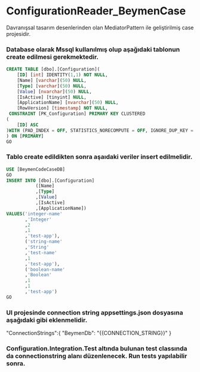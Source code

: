 ﻿# ConfigurationReader_BeymenCase

Davranışsal tasarım desenlerinden olan MediatorPattern ile geliştirilmiş case projesidir. 

### Database olarak Mssql kullanılmış olup aşağıdaki tablonun  create edilmesi gerekmektedir. 

```sql
CREATE TABLE [dbo].[Configuration](
	[ID] [int] IDENTITY(1,1) NOT NULL,
	[Name] [varchar](50) NULL,
	[Type] [varchar](50) NULL,
	[Value] [nvarchar](50) NULL,
	[IsActive] [tinyint] NULL,
	[ApplicationName] [nvarchar](50) NULL,
	[RowVersion] [timestamp] NOT NULL,
 CONSTRAINT [PK_Configuration] PRIMARY KEY CLUSTERED 
(
	[ID] ASC
)WITH (PAD_INDEX = OFF, STATISTICS_NORECOMPUTE = OFF, IGNORE_DUP_KEY = OFF, ALLOW_ROW_LOCKS = ON, ALLOW_PAGE_LOCKS = ON) ON [PRIMARY]
) ON [PRIMARY]
GO
```


### Tablo create edildikten sonra aşaıdaki veriler insert edilmelidir. 

```sql
USE [BeymenCodeCaseDB]
GO
INSERT INTO [dbo].[Configuration]
           ([Name]
           ,[Type]
           ,[Value]
           ,[IsActive]
           ,[ApplicationName])
VALUES('integer-name'
       ,'Integer'
       ,2
       ,1
       ,'test-app'),
       ('string-name'
       ,'String'
       ,'test-name'
       ,1
       ,'test-app'),
       ('boolean-name'
       ,'Boolean'
       ,1
       ,1
       ,'test-app')
GO

```
### UI projesinde connection string  appsettings.json dosyasına aşağıdaki gibi eklenmelidir. 
"ConnectionStrings":{
"BeymenDb": "{{CONNECTION_STRING}}"
}


### Configuration.Integration.Test altında bulunan test classında da connectionstring alanı düzenlenecek. Run tests yapılabilir sonra. 






